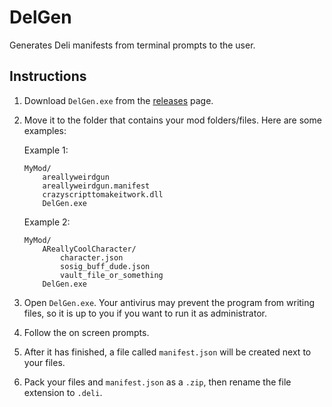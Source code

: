 # DelGen

Generates Deli manifests from terminal prompts to the user.

## Instructions

1. Download `DelGen.exe` from the [releases](https://github.com/nayr31/DelGen/releases/) page.
2. Move it to the folder that contains your mod folders/files. Here are some examples:

    Example 1:

    ```text
    MyMod/
        areallyweirdgun
        areallyweirdgun.manifest
        crazyscripttomakeitwork.dll
        DelGen.exe
    ```

    Example 2:

    ```text
    MyMod/
        AReallyCoolCharacter/
            character.json
            sosig_buff_dude.json
            vault_file_or_something
        DelGen.exe
    ```

3. Open `DelGen.exe`. Your antivirus may prevent the program from writing files, so it is up to you if you want to run it as administrator.
4. Follow the on screen prompts.
5. After it has finished, a file called `manifest.json` will be created next to your files.
6. Pack your files and `manifest.json` as a `.zip`, then rename the file extension to `.deli`.
